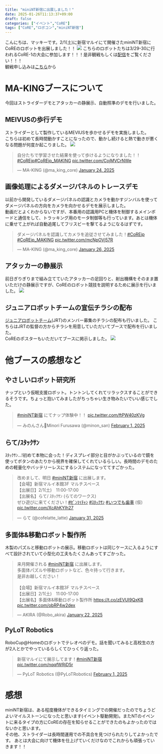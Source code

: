 ```yaml
---
title: "miniNT新宿に出展しました！"
date: 2025-01-26T11:13:37+09:00
draft: false
categories: ["イベント","CoRE"]
tags: ["CoRE","ロボコン","miniNT新宿"]
---
```


こんにちは、マッキーです。2/1(土)に新宿マルイにて開催さたminiNT新宿にCoREのロボットを出展しました！！
![](../img/miniNT新宿_booth.png)
こちらのロボットたちは3/29-30に行われるCoRE-1の大会に参加します！！！是非観戦もしくは[配信](https://www.youtube.com/watch?v=vLXvpPt3QME)をご覧ください！！！  
観戦申し込みは[こちら](https://core.scramble-robot.org/2025/01/16/6658/)から
# MA-KINGブースについて
今回はストライダーデモとアタッカーの静展示、自動照準のデモを行いました。
## MEIVUSの歩行デモ
ストライダーとして製作しているMEVIUSを歩かせるデモを実施しました。  
こちらは初めて長時間動かすことになったので、動かし続けると熱で動きが悪くなる問題が何度か起こりました。
![](../img/miniNT新宿_booth2.png)
<blockquote class="twitter-tweet"><p lang="ja" dir="ltr">自分たちで学習させた結果を使って歩けるようになりました！！<a href="https://twitter.com/hashtag/CoREjp?src=hash&amp;ref_src=twsrc%5Etfw">#CoREjp</a><a href="https://twitter.com/hashtag/CoREjp_MAKING?src=hash&amp;ref_src=twsrc%5Etfw">#CoREjp_MAKING</a> <a href="https://t.co/CojMVCrNWe">pic.twitter.com/CojMVCrNWe</a></p>&mdash; MA-KING (@ma_king_core) <a href="https://twitter.com/ma_king_core/status/1882782277236842578?ref_src=twsrc%5Etfw">January 24, 2025</a></blockquote> <script async src="https://platform.twitter.com/widgets.js" charset="utf-8"></script>

## 画像処理によるダメージパネルのトレースデモ
以前から開発しているダメージパネルの認識とカメラを動かすジンバルを使ってダメージパネルの方向をカメラを向かせるデモを展示しました。  
動画だとよくわからないですが、本番用の認識用PCと機体を制御するメインボードと通信をして、トラッキング用のモータ制御等も行っています。あとは機体に乗せて上がれば自動追尾してフリスビーを撃てるようになるはずです。
<blockquote class="twitter-tweet"><p lang="ja" dir="ltr">ダメージパネルを認識してカメラを追従させてみました！<a href="https://twitter.com/hashtag/CoREjp?src=hash&amp;ref_src=twsrc%5Etfw">#CoREjp</a> <a href="https://twitter.com/hashtag/CoREjp_MAKING?src=hash&amp;ref_src=twsrc%5Etfw">#CoREjp_MAKING</a> <a href="https://t.co/mcNpOVj57R">pic.twitter.com/mcNpOVj57R</a></p>&mdash; MA-KING (@ma_king_core) <a href="https://twitter.com/ma_king_core/status/1883515701752918386?ref_src=twsrc%5Etfw">January 26, 2025</a></blockquote> <script async src="https://platform.twitter.com/widgets.js" charset="utf-8"></script>

## アタッカーの静展示
前日ぎりぎりまで組み立てていたアタッカーの足回りと、射出機構をそのまま置いただけの静展示ですが、CoREのロボット競技を説明するために展示を行いました。
![](../img/miniNT新宿_booth1.png)

## ジュニアロボットチームの宣伝チラシの配布
[ジュニアロボットチーム](https://scramble-robot.org/detail/junior_robot_team/)(JRT)のメンバー募集のチラシの配布も行いました。
こちらはJRTの監督の方からチラシを用意していただいてブースで配布を行いました。  
CoREのポスターもいただいてブースに掲示しました。
![](../img/miniNT新宿_booth3.png)

# 他ブースの感想など
## やさしいロボット研究所
ナップという仮眠支援ロボット。トントンしてくれてリラックスすることができるそうです。ちょっと抱いてみましたがちっちゃい生き物みたいでいい感じでした。
<blockquote class="twitter-tweet"><p lang="ja" dir="ltr"><a href="https://twitter.com/hashtag/miniNT%E6%96%B0%E5%AE%BF?src=hash&amp;ref_src=twsrc%5Etfw">#miniNT新宿</a> にてナップ体験中！！ <a href="https://t.co/ftPW40zKVg">pic.twitter.com/ftPW40zKVg</a></p>&mdash; みのんさん🦕Minori Furusawa (@minon_san) <a href="https://twitter.com/minon_san/status/1885532838105412080?ref_src=twsrc%5Etfw">February 1, 2025</a></blockquote> <script async src="https://platform.twitter.com/widgets.js" charset="utf-8"></script>

## らて/ｽﾀｯｸｻﾝ
ｽﾀｯｸｻﾝ...!初めて本物に会った！ディスプレイ部分と目がかぶっているので鏡を使ってボタンのあたりから視界を確保してくれているらしい。長時間のデモのための軽量化やバッテリーレスにするシステムになっててすごかった。
<blockquote class="twitter-tweet"><p lang="ja" dir="ltr">改めまして、明日 <a href="https://twitter.com/hashtag/miniNT%E6%96%B0%E5%AE%BF?src=hash&amp;ref_src=twsrc%5Etfw">#miniNT新宿</a> に出展します。<br>【会場】新宿マルイ本館3F マルチスペース<br>【出展日】2/1(土)　11:00-17:00<br>【出展名】らて/ ｽﾀｯｸｻﾝ (らてのワークス)<br>ぜひ遊びに来てください！<a href="https://twitter.com/hashtag/%EF%BD%BE%EF%BE%9E%EF%BE%9D%EF%BE%8F%EF%BD%B2%EF%BE%81%EF%BD%AC%EF%BE%9D?src=hash&amp;ref_src=twsrc%5Etfw">#ｾﾞﾝﾏｲﾁｬﾝ</a> <a href="https://twitter.com/hashtag/%EF%BD%BD%EF%BE%80%EF%BD%AF%EF%BD%B8%EF%BD%BB%EF%BE%9D?src=hash&amp;ref_src=twsrc%5Etfw">#ｽﾀｯｸｻﾝ</a> <a href="https://twitter.com/hashtag/%E3%81%84%E3%81%A4%E3%81%A7%E3%82%82%E6%AD%AF%E8%BB%8A?src=hash&amp;ref_src=twsrc%5Etfw">#いつでも歯車</a> (仮) <a href="https://t.co/XcAhKYIh27">pic.twitter.com/XcAhKYIh27</a></p>&mdash; らて (@cofelatte_latte) <a href="https://twitter.com/cofelatte_latte/status/1885316466146500984?ref_src=twsrc%5Etfw">January 31, 2025</a></blockquote> <script async src="https://platform.twitter.com/widgets.js" charset="utf-8"></script>

## 多面体&移動ロボット製作所
木製のパズルと移動ロボットの展示。移動ロボットは同じケースに入るようにすべて設計されていて小型化の工夫もたくさんあってすごかった。
<blockquote class="twitter-tweet"><p lang="ja" dir="ltr">来月開催される <a href="https://twitter.com/hashtag/miniNT%E6%96%B0%E5%AE%BF?src=hash&amp;ref_src=twsrc%5Etfw">#miniNT新宿</a> に出展します。<br>多面体パズルや移動ロボットなど、色々持って行きます。<br>是非お越しください！<br><br>【会場】新宿マルイ本館3F マルチスペース<br>【出展日】2/1(土)　11:00-17:00<br>【出展名】多面体&amp;移動ロボット製作所 <a href="https://t.co/zEVUI9QxKB">https://t.co/zEVUI9QxKB</a> <a href="https://t.co/obRP4w2dex">pic.twitter.com/obRP4w2dex</a></p>&mdash; AKIRA (@Robo_akira) <a href="https://twitter.com/Robo_akira/status/1882042431216210412?ref_src=twsrc%5Etfw">January 22, 2025</a></blockquote> <script async src="https://platform.twitter.com/widgets.js" charset="utf-8"></script>

## PyLoT Robotics
RoboCup@Homeのロボットでテレオペのデモ。話を聞いてみると高校生の方が2人とかでやっているらしくてひっくり返った。
<blockquote class="twitter-tweet"><p lang="ja" dir="ltr">新宿マルイにて展示してます！<a href="https://twitter.com/hashtag/miniNT%E6%96%B0%E5%AE%BF?src=hash&amp;ref_src=twsrc%5Etfw">#miniNT新宿</a> <a href="https://t.co/nqqfWRjD5r">pic.twitter.com/nqqfWRjD5r</a></p>&mdash; PyLoT Robotics (@PyLoTRobotics) <a href="https://twitter.com/PyLoTRobotics/status/1885518166581010832?ref_src=twsrc%5Etfw">February 1, 2025</a></blockquote> <script async src="https://platform.twitter.com/widgets.js" charset="utf-8"></script>

# 感想
miniNT新宿は、ある程度機体ができるタイミングでの開催だったのでちょうどよいマイルストーンになったと思います(イベント駆動開発)。またNTのイベントに来るタイプの方にCoREの存在を知らせることができたのもよかったのではないかと思います。  
その他、ストライダーは長時間運用での不具合を見つけられたりしてよかったです。
あとは大会に向けて機体を仕上げていくだけなのでこれからも頑張っていきます！！